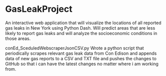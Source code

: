 # GasLeakProject
An interactive web application that will visualize the locations of all reported gas leaks in New York using Python Dash. Will predict areas that are less likely to report gas leaks and will analyze the socioeconomic conditions in those areas. 

conEd_SceduledWebscraperJsonCSV.py
Wrote a python script that periodically scrapes relevant gas leak data from Con Edison and appends data of new gas reports to a CSV and TXT file and pushes the changes to GitHub so that i can have the latest changes no matter where i am working from. 

